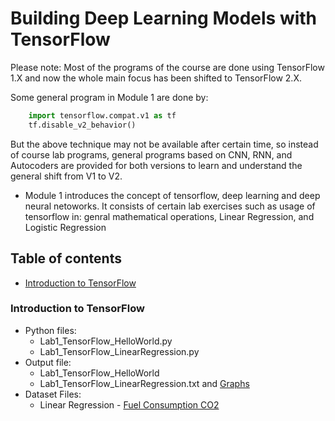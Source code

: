# Building Deep Learning Models with TensorFlow

Please note: Most of the programs of the course are done using TensorFlow 1.X and 
now the whole main focus has been shifted to TensorFlow 2.X.

Some general program in Module 1 are done by:

```python      
    import tensorflow.compat.v1 as tf
    tf.disable_v2_behavior() 
```

But the above technique may not be available after certain time, so instead of course
lab programs, general programs based on CNN, RNN, and Autocoders are provided for both 
versions to learn and understand the general shift from V1 to V2.


* Module 1 introduces the concept of tensorflow, deep learning and deep neural netoworks. It consists of certain lab exercises such as usage of tensorflow in: genral mathematical
operations, Linear Regression, and Logistic Regression

## Table of contents
* [Introduction to TensorFlow](#introduction-to-tensorflow)

### Introduction to TensorFlow

* Python files: 
  * Lab1_TensorFlow_HelloWorld.py
  * Lab1_TensorFlow_LinearRegression.py
* Output file: 
  * Lab1_TensorFlow_HelloWorld
  * Lab1_TensorFlow_LinearRegression.txt and [Graphs](https://github.com/worklifesg/Deep-Learning-Specialization/blob/master/Building%20Deep%20Learning%20Models%20with%20TensorFlow/Module1/Lab1_TensorFlow_LinearRegression_Graphs.pdf) 
* Dataset Files:
  * Linear Regression - [Fuel Consumption CO2](https://github.com/worklifesg/Deep-Learning-Specialization/blob/master/Building%20Deep%20Learning%20Models%20with%20TensorFlow/Module1/FuelConsumptionCo2.csv)
